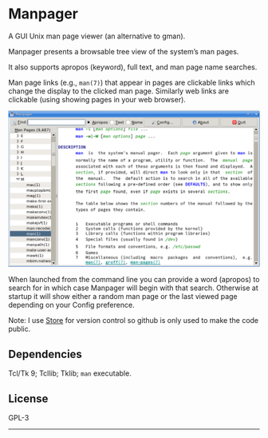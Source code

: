 # Manpager

A GUI Unix man page viewer (an alternative to gman).

Manpager presents a browsable tree view of the system’s man pages.

It also supports apropos (keyword), full text, and man page name searches.

Man page links (e.g., `man(7)`) that appear in pages are clickable links
which change the display to the clicked man page. Similarly web links are
clickable (using showing pages in your web browser).

![Screenshot](images/screenshot.png)

When launched from the command line you can provide a word (apropos) to
search for in which case Manpager will begin with that search. Otherwise at
startup it will show either a random man page or the last viewed page
depending on your Config preference.

Note: I use [Store](https://github.com/mark-summerfield/store) for version
control so github is only used to make the code public.

## Dependencies

Tcl/Tk 9; Tcllib; Tklib; `man` executable.

## License

GPL-3

---
